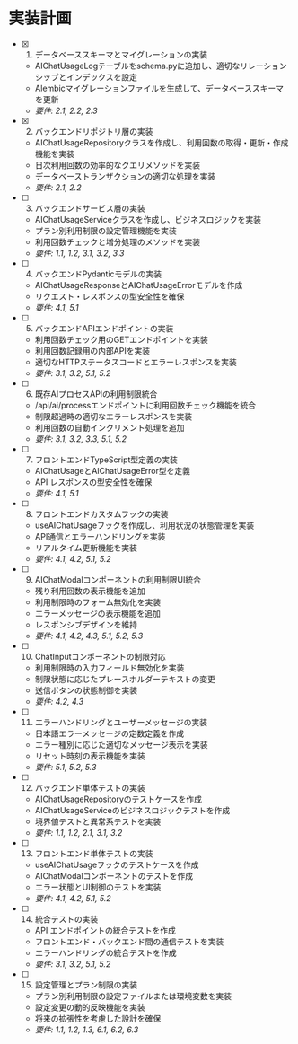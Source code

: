 # 実装計画

- [x] 1. データベーススキーマとマイグレーションの実装
  - AIChatUsageLogテーブルをschema.pyに追加し、適切なリレーションシップとインデックスを設定
  - Alembicマイグレーションファイルを生成して、データベーススキーマを更新
  - _要件: 2.1, 2.2, 2.3_

- [x] 2. バックエンドリポジトリ層の実装
  - AIChatUsageRepositoryクラスを作成し、利用回数の取得・更新・作成機能を実装
  - 日次利用回数の効率的なクエリメソッドを実装
  - データベーストランザクションの適切な処理を実装
  - _要件: 2.1, 2.2_

- [ ] 3. バックエンドサービス層の実装
  - AIChatUsageServiceクラスを作成し、ビジネスロジックを実装
  - プラン別利用制限の設定管理機能を実装
  - 利用回数チェックと増分処理のメソッドを実装
  - _要件: 1.1, 1.2, 3.1, 3.2, 3.3_

- [ ] 4. バックエンドPydanticモデルの実装
  - AIChatUsageResponseとAIChatUsageErrorモデルを作成
  - リクエスト・レスポンスの型安全性を確保
  - _要件: 4.1, 5.1_

- [ ] 5. バックエンドAPIエンドポイントの実装
  - 利用回数チェック用のGETエンドポイントを実装
  - 利用回数記録用の内部APIを実装
  - 適切なHTTPステータスコードとエラーレスポンスを実装
  - _要件: 3.1, 3.2, 5.1, 5.2_

- [ ] 6. 既存AIプロセスAPIの利用制限統合
  - /api/ai/processエンドポイントに利用回数チェック機能を統合
  - 制限超過時の適切なエラーレスポンスを実装
  - 利用回数の自動インクリメント処理を追加
  - _要件: 3.1, 3.2, 3.3, 5.1, 5.2_

- [ ] 7. フロントエンドTypeScript型定義の実装
  - AIChatUsageとAIChatUsageError型を定義
  - API レスポンスの型安全性を確保
  - _要件: 4.1, 5.1_

- [ ] 8. フロントエンドカスタムフックの実装
  - useAIChatUsageフックを作成し、利用状況の状態管理を実装
  - API通信とエラーハンドリングを実装
  - リアルタイム更新機能を実装
  - _要件: 4.1, 4.2, 5.1, 5.2_

- [ ] 9. AIChatModalコンポーネントの利用制限UI統合
  - 残り利用回数の表示機能を追加
  - 利用制限時のフォーム無効化を実装
  - エラーメッセージの表示機能を追加
  - レスポンシブデザインを維持
  - _要件: 4.1, 4.2, 4.3, 5.1, 5.2, 5.3_

- [ ] 10. ChatInputコンポーネントの制限対応
  - 利用制限時の入力フィールド無効化を実装
  - 制限状態に応じたプレースホルダーテキストの変更
  - 送信ボタンの状態制御を実装
  - _要件: 4.2, 4.3_

- [ ] 11. エラーハンドリングとユーザーメッセージの実装
  - 日本語エラーメッセージの定数定義を作成
  - エラー種別に応じた適切なメッセージ表示を実装
  - リセット時刻の表示機能を実装
  - _要件: 5.1, 5.2, 5.3_

- [ ] 12. バックエンド単体テストの実装
  - AIChatUsageRepositoryのテストケースを作成
  - AIChatUsageServiceのビジネスロジックテストを作成
  - 境界値テストと異常系テストを実装
  - _要件: 1.1, 1.2, 2.1, 3.1, 3.2_

- [ ] 13. フロントエンド単体テストの実装
  - useAIChatUsageフックのテストケースを作成
  - AIChatModalコンポーネントのテストを作成
  - エラー状態とUI制御のテストを実装
  - _要件: 4.1, 4.2, 5.1, 5.2_

- [ ] 14. 統合テストの実装
  - API エンドポイントの統合テストを作成
  - フロントエンド・バックエンド間の通信テストを実装
  - エラーハンドリングの統合テストを作成
  - _要件: 3.1, 3.2, 5.1, 5.2_

- [ ] 15. 設定管理とプラン制限の実装
  - プラン別利用制限の設定ファイルまたは環境変数を実装
  - 設定変更の動的反映機能を実装
  - 将来の拡張性を考慮した設計を確保
  - _要件: 1.1, 1.2, 1.3, 6.1, 6.2, 6.3_